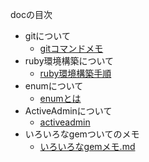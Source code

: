 docの目次

- gitについて
  - [gitコマンドメモ](doc/git_memo.md)
- ruby環境構築について
  - [ruby環境構築手順](doc/ruby環境構築手順書.md)
- enumについて
  - [enumとは](doc/enum_memo.md)
- ActiveAdminについて
  - [activeadmin](doc/activeadmin_memo.md)
- いろいろなgemついてのメモ
  - [いろいろなgemメモ.md](doc/いろいろなgemメモ.md)